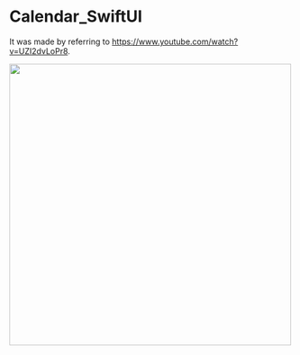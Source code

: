 # Calendar_SwiftUI
It was made by referring to https://www.youtube.com/watch?v=UZI2dvLoPr8.

<img src="https://github.com/dzlks6375/Calendar_SwiftUI/assets/46893203/fd0c8d90-6c22-49f0-93f1-7f62200d6f63" width="500"/>
